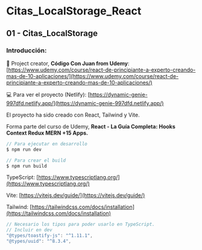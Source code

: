 ﻿# Citas_LocalStorage_React

## 01 - Citas_LocalStorage

### Introducción:

🧠 Project creator, **Código Con Juan from Udemy**: [https://www.udemy.com/course/react-de-principiante-a-experto-creando-mas-de-10-aplicaciones/](https://www.udemy.com/course/react-de-principiante-a-experto-creando-mas-de-10-aplicaciones/)

💻 Para ver el proyecto (Netlify): [https://dynamic-genie-997dfd.netlify.app/](https://dynamic-genie-997dfd.netlify.app/)

El proyecto ha sido creado con React, Tailwind y  Vite. 

Forma parte del curso de Udemy, ****React - La Guía Completa: Hooks Context Redux MERN +15 Apps.**** 

```jsx
// Para ejecutar en desarrollo
$ npm run dev

// Para crear el build
$ npm run build 
```

TypeScript: [https://www.typescriptlang.org/](https://www.typescriptlang.org/)

Vite: [https://vitejs.dev/guide/](https://vitejs.dev/guide/)

Tailwind: [https://tailwindcss.com/docs/installation](https://tailwindcss.com/docs/installation)

```jsx
// Necesario los tipos para poder usarlo en TypeScript. 
// Incluir en dev
"@types/toastify-js": "^1.11.1",
"@types/uuid": "^8.3.4",
```
